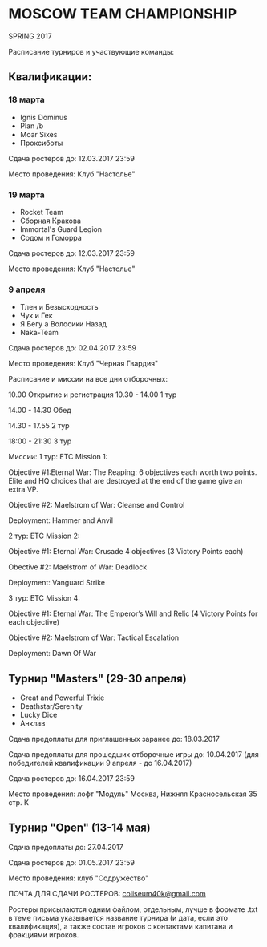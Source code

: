 # MOSCOW TEAM CHAMPIONSHIP
SPRING 2017

Расписание турниров и участвующие команды:

## Квалификации:
### 18 марта
- Ignis Dominus
- Plan /b
- Moar Sixes
- Проксиботы

Сдача ростеров до: 12.03.2017 23:59

Место проведения: Клуб "Настолье"

### 19 марта
- Rocket Team
- Сборная Кракова
- Immortal's Guard Legion
- Содом и Гоморра

Сдача ростеров до: 12.03.2017 23:59

Место проведения: Клуб "Настолье"

### 9 апреля
- Тлен и Безысходность
- Чук и Гек
- Я Бегу а Волосики Назад
- Naka-Team

Сдача ростеров до: 02.04.2017 23:59

Место проведения: Клуб "Черная Гвардия"

Расписание и миссии на все дни отборочных:

10.00 Открытие и регистрация
10.30 - 14.00 1 тур

14.00 - 14.30 Обед

14.30 - 17.55 2 тур

18:00 - 21:30 3 тур


Миссии:
1 тур: ETC Mission 1:

Objective #1:Eternal War: The Reaping: 6 objectives each worth two points. Elite and HQ choices that are destroyed at the end of the game give an extra VP.

Objective #2: Maelstrom of War: Cleanse and Control

Deployment: Hammer and Anvil


2 тур: ETC Mission 2:

Objective #1: Eternal War: Crusade 4 objectives (3 Victory Points each)

Obective #2: Maelstrom of War: Deadlock

Deployment: Vanguard Strike


3 тур: ETC Mission 4:

Objective #1: Eternal War: The Emperor’s Will and Relic (4 Victory Points for each objective)

Objective #2: Maelstrom of War: Tactical Escalation

Deployment: Dawn Of War


## Турнир "Masters" (29-30 апреля)
- Great and Powerful Trixie
- Deathstar/Serenity
- Lucky Dice
- Анклав

Сдача предоплаты для приглашенных заранее до: 18.03.2017

Сдача предоплаты для прошедших отборочные игры до: 10.04.2017 (для победителей квалификации 9 апреля - до 16.04.2017)

Сдача ростеров до: 16.04.2017 23:59

Место проведения: лофт "Модуль" Москва, Нижняя Красносельская 35 стр. К 



## Турнир "Open" (13-14 мая)

Сдача предоплаты до: 27.04.2017

Сдача ростеров до: 01.05.2017 23:59

Место проведения: клуб "Содружество"





ПОЧТА ДЛЯ СДАЧИ РОСТЕРОВ: coliseum40k@gmail.com

Ростеры присылаются одним файлом, отдельным, лучше в формате .txt в теме письма указывается название турнира (и дата, если это квалификация), а также состав игроков с контактами капитана и фракциями игроков.


